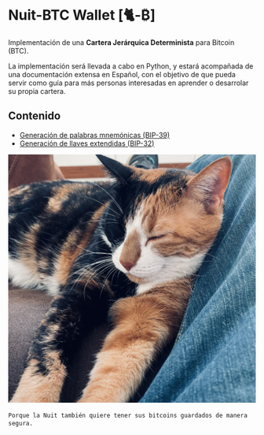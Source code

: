 # Nuit-BTC Wallet [🐈-₿]

Implementación de una **Cartera Jerárquica Determinista** para Bitcoin (BTC).

La implementación será llevada a cabo en Python, y estará acompañada de una documentación extensa en Español, con el objetivo de que pueda servir como guía para más personas interesadas en aprender o desarrolar su propia cartera.

## Contenido

- [Generación de palabras mnemónicas (BIP-39)](/docs/mnemonic.md)
- [Generación de llaves extendidas (BIP-32)](/docs/extended.md)

![La Nuit](/media/la_nuit.jpg?raw=true)

```
Porque la Nuit también quiere tener sus bitcoins guardados de manera segura.
```